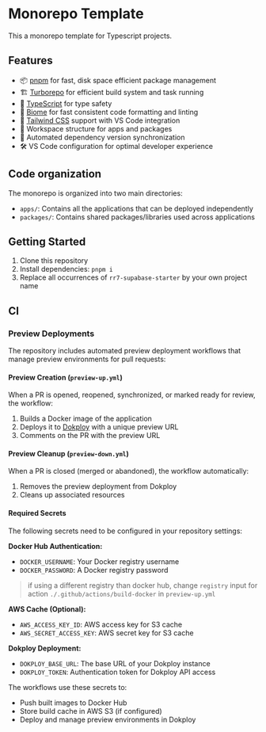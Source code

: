 # Monorepo Template

This a monorepo template for Typescript projects.

## Features

- 📦 [pnpm](https://pnpm.io/) for fast, disk space efficient package management
- 🏗️ [Turborepo](https://turbo.build/) for efficient build system and task running
- 🔷 [TypeScript](https://www.typescriptlang.org/) for type safety
- 🔨 [Biome](https://biomejs.dev/) for fast consistent code formatting and linting
- 🎨 [Tailwind CSS](https://tailwindcss.com/) support with VS Code integration
- 📱 Workspace structure for apps and packages
- 🔄 Automated dependency version synchronization
- 🛠️ VS Code configuration for optimal developer experience

## Code organization

The monorepo is organized into two main directories:

- `apps/`: Contains all the applications that can be deployed independently
- `packages/`: Contains shared packages/libraries used across applications

## Getting Started

1. Clone this repository
2. Install dependencies: `pnpm i`
3. Replace all occurrences of `rr7-supabase-starter` by your own project name

## CI

### Preview Deployments

The repository includes automated preview deployment workflows that manage preview environments for pull requests:

#### Preview Creation (`preview-up.yml`)

When a PR is opened, reopened, synchronized, or marked ready for review, the workflow:

1. Builds a Docker image of the application
2. Deploys it to [Dokploy](https://dokploy.com) with a unique preview URL
3. Comments on the PR with the preview URL

#### Preview Cleanup (`preview-down.yml`)

When a PR is closed (merged or abandoned), the workflow automatically:

1. Removes the preview deployment from Dokploy
2. Cleans up associated resources

#### Required Secrets

The following secrets need to be configured in your repository settings:

**Docker Hub Authentication:**

- `DOCKER_USERNAME`: Your Docker registry username
- `DOCKER_PASSWORD`: A Docker registry password

> if using a different registry than docker hub, change `registry` input for action `./.github/actions/build-docker` in `preview-up.yml`

**AWS Cache (Optional):**

- `AWS_ACCESS_KEY_ID`: AWS access key for S3 cache
- `AWS_SECRET_ACCESS_KEY`: AWS secret key for S3 cache

**Dokploy Deployment:**

- `DOKPLOY_BASE_URL`: The base URL of your Dokploy instance
- `DOKPLOY_TOKEN`: Authentication token for Dokploy API access

The workflows use these secrets to:

- Push built images to Docker Hub
- Store build cache in AWS S3 (if configured)
- Deploy and manage preview environments in Dokploy
